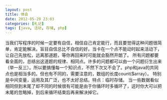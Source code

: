 ```yaml
---
layout: post
title: 体会
date: 2012-05-29 23:03
categories: [札记]
tags: [java, 活动, 存储, php]
---
```

当我们写程序的时候一定要有自信，相信自己肯定能行，而且要觉得这种问题很简单，肯定能解决。盲目自信总比不自信的好。当卡在一个点不能动时起来活动下，让自己先放松，远离那道题，等你再回来时可能就会豁然开朗了。
所有问题都要看全面的，总结出这道题的规律、相同点。许多的问题都可以由一个问题衍生出来（举一反三）。所以要搞懂每一个知识点，不然下次又不会了。php和java的共同点也是相当多的。但也有不同的，需要注意的，数组的长度count($array）。
特别是中间变量，运用及其广泛，也不太好总结。特点：临时存储。
当一些数据看似相同但到末尾了却不同的时候很有可能是由于你循环时多循环了，这时你大可以把末尾的忽略掉，到后来循环结束后再来解决掉它。

 
